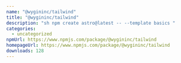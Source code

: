 ```yaml
---
name: "@wygininc/tailwind"
title: "@wygininc/tailwind"
description: "sh npm create astro@latest -- --template basics "
categories:
  - uncategorized
npmUrl: https://www.npmjs.com/package/@wygininc/tailwind
homepageUrl: https://www.npmjs.com/package/@wygininc/tailwind
downloads: 128
---
```

